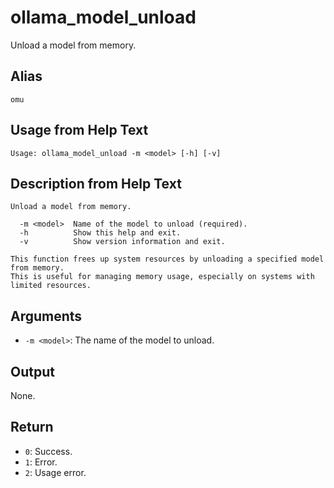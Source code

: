 # ollama_model_unload

Unload a model from memory.

## Alias

`omu`

## Usage from Help Text
```
Usage: ollama_model_unload -m <model> [-h] [-v]
```

## Description from Help Text
```
Unload a model from memory.

  -m <model>  Name of the model to unload (required).
  -h          Show this help and exit.
  -v          Show version information and exit.

This function frees up system resources by unloading a specified model from memory.
This is useful for managing memory usage, especially on systems with limited resources.
```

## Arguments
* `-m <model>`: The name of the model to unload.

## Output
None.

## Return
* `0`: Success.
* `1`: Error.
* `2`: Usage error.
